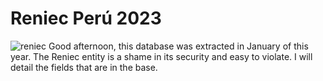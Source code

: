 # Reniec Perú 2023
![reniec](https://github.com/user-attachments/assets/d8747767-9ce8-4f0d-bf39-73096ac88574)
Good afternoon, this database was extracted in January of this year. The Reniec entity is a shame in its security and easy to violate. I will detail the fields that are in the base.


